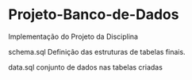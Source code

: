 # Projeto-Banco-de-Dados

Implementação do Projeto da Disciplina

schema.sql
Definição das estruturas de tabelas finais. 

data.sql
conjunto de dados nas tabelas criadas
